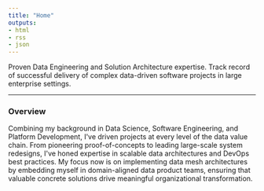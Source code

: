 ```yaml
---
title: "Home"
outputs:
- html
- rss
- json
---
```


Proven Data Engineering and Solution Architecture expertise. Track record of successful delivery of complex data-driven software projects in large enterprise settings.

-----

### Overview

Combining my background in Data Science, Software Engineering, and Platform Development, I've driven projects at every level of the data value chain. From pioneering proof-of-concepts to leading large-scale system redesigns, I've honed expertise in scalable data architectures and DevOps best practices. My focus now is on implementing data mesh architectures by embedding myself in domain-aligned data product teams, ensuring that valuable concrete solutions drive meaningful organizational transformation.
